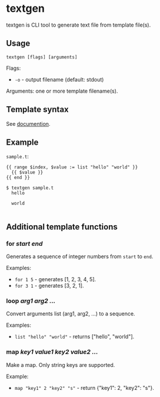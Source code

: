 # textgen

textgen is CLI tool to generate text file from template file(s).

## Usage

`textgen [flags] [arguments]`

Flags:

* `-o` - output filename (default: stdout)

Arguments: one or more template filename(s).

## Template syntax

See [documention](http://golang.org/pkg/text/template).

## Example

`sample.t`:
```
{{ range $index, $value := list "hello" "world" }}
  {{ $value }}
{{ end }}
```

```
$ textgen sample.t
  hello

  world


```

## Additional template functions

### for _start_ _end_

Generates a sequence of integer numbers from `start` to `end`.

Examples:

* `for 1 5` - generates [1, 2, 3, 4, 5].
* `for 3 1` - generates [3, 2, 1].

### loop _arg1_ _arg2_ _..._

Convert arguments list (arg1, arg2, ...) to a sequence.

Examples:

* `list "hello" "world"` - returns ["hello", "world"].

### map _key1_ _value1_ _key2_ _value2_ _..._

Make a map. Only string keys are supported.

Example:

* `map "key1" 2 "key2" "s"` - return {"key1": 2, "key2": "s"}.
